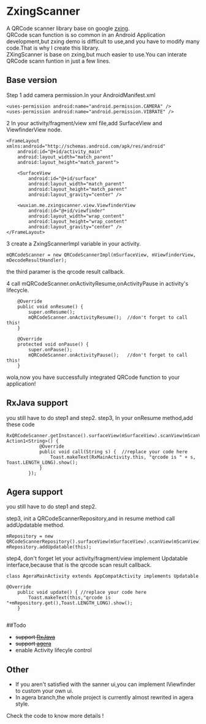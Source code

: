 # ZxingScanner
A QRCode scanner library base on google [zxing](https://github.com/zxing/zxing).                       
QRCode scan function is so common in an Android Application development,but zxing demo is difficult to use,and you have to modify many code.That is why I create this library.                     
ZXingScanner is base on zxing,but much easier to use.You can interate QRCode scann funtion in just a few lines.                        

##  Base version
Step 1 add camera permission.In your AndroidManifest.xml          

````
<uses-permission android:name="android.permission.CAMERA" />
<uses-permission android:name="android.permission.VIBRATE" />

````                                     
2 In your activity/fragment/view xml file,add SurfaceView and ViewfinderView node.                 

````
<FrameLayout xmlns:android="http://schemas.android.com/apk/res/android"
    android:id="@+id/activity_main"
    android:layout_width="match_parent"
    android:layout_height="match_parent">

    <SurfaceView
        android:id="@+id/surface"
        android:layout_width="match_parent"
        android:layout_height="match_parent"
        android:layout_gravity="center" />

    <wuxian.me.zxingscanner.view.ViewfinderView
        android:id="@+id/viewfinder"
        android:layout_width="wrap_content"
        android:layout_height="wrap_content"
        android:layout_gravity="center" />
</FrameLayout>
````
3 create a ZxingScannerImpl variable in your activity.        
           
````
mQRCodeScanner = new QRCodeScannerImpl(mSurfaceView, mViewfinderView, mDecodeResultHandler);
````
the third paramer is the qrcode result callback.

4 call mQRCodeScanner.onActivityResume,onActivityPause in activity's lifecycle.                         

````
    @Override
    public void onResume() {
        super.onResume();
        mQRCodeScanner.onActivityResume();  //don't forget to call this!
    }

    @Override
    protected void onPause() {
        super.onPause();
        mQRCodeScanner.onActivityPause();   //don't forget to call this!
    }
````

wola,now you have successfully integrated QRCode function to your application!  

##  RxJava support
you still have to do step1 and step2.
step3, In your onResume method,add these code                   

````
RxQRCodeScanner.getInstance().surfaceView(mSurfaceView).scanView(mScanView).scan().subscribe(new Action1<String>() {
            @Override
            public void call(String s) {  //replace your code here
                Toast.makeText(RxMainActivity.this, "qrcode is " + s, Toast.LENGTH_LONG).show();
            }
        });
````
##  Agera support
you still have to do step1 and step2.                        

step3, init a QRCodeScannerRepository,and in resume method call addUpdatable method.                   

````
mRepository = new QRCodeScannerRepository().surfaceView(mSurfaceView).scanView(mScanView);
mRepository.addUpdatable(this);      
````
step4, don't forget let your activity/fragment/view implement Updatable interface,because that is the qrcode scan result callback.           

````
class AgeraMainActivity extends AppCompatActivity implements Updatable

@Override
    public void update() { //replace your code here
        Toast.makeText(this,"qrcode is "+mRepository.get(),Toast.LENGTH_LONG).show();
    }
      
````

##Todo             
* ~~support [RxJava](https://github.com/ReactiveX/RxJava)~~
* ~~support [agera](https://github.com/google/agera)~~
* enable Activity lifecyle control   
 
##  Other
        
* If you aren't satisfied with the sanner ui,you can implement IViewfinder to custom your own ui. 
* In agera branch,the whole project is currently almost rewrited in agera style.

Check the code to know more details !


